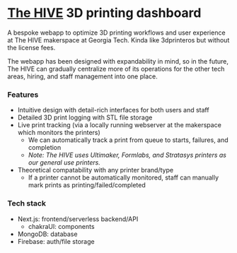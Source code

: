 # [The HIVE](https://hive.ece.gatech.edu) 3D printing dashboard

A bespoke webapp to optimize 3D printing workflows and user experience at The HIVE makerspace at Georgia Tech. Kinda
like 3dprinteros but without the license fees.

The webapp has been designed with expandability in mind, so in the future, The HIVE can gradually centralize more of its
operations for the other tech areas, hiring, and staff management into one place.

### Features

-   Intuitive design with detail-rich interfaces for both users and staff
-   Detailed 3D print logging with STL file storage
-   Live print tracking (via a locally running webserver at the makerspace which monitors the printers)
    -   We can automatically track a print from queue to starts, failures, and completion
    -   _Note: The HIVE uses Ultimaker, Formlabs, and Stratasys printers as our general use printers._
-   Theoretical compatability with any printer brand/type
    -   If a printer cannot be automatically monitored, staff can manually mark prints as printing/failed/completed

### Tech stack

-   Next.js: frontend/serverless backend/API
    -   chakraUI: components
-   MongoDB: database
-   Firebase: auth/file storage
